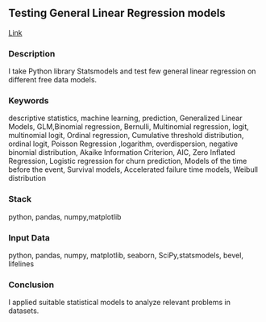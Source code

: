 ## Testing General Linear Regression models
[Link](https://github.com/evkis/data_analysis_science_pet/blob/main/11_testing_glm_models/11_GLM_types_testing.ipynb)

### Description
I take Python library Statsmodels and test few general linear regression on different free data models.
### Keywords
descriptive statistics, machine learning, prediction,  Generalized Linear Models, GLM,Binomial regression, Bernulli, Multinomial regression, logit, multinomial logit, Ordinal regression, Cumulative threshold distribution, ordinal logit, Poisson Regression ,logarithm, overdispersion, negative binomial distribution, Akaike Information Criterion, AIC, Zero Inflated Regression, Logistic regression for churn prediction, Models of the time before the event, Survival models, Accelerated failure time models, Weibull distribution
### Stack

python, pandas, numpy,matplotlib

### Input Data 
python, pandas, numpy, matplotlib, seaborn, SciPy,statsmodels, bevel, lifelines

### Conclusion
I applied suitable statistical models to analyze relevant problems in datasets.
